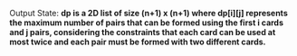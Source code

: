 Output State: **dp is a 2D list of size (n+1) x (n+1) where dp[i][j] represents the maximum number of pairs that can be formed using the first i cards and j pairs, considering the constraints that each card can be used at most twice and each pair must be formed with two different cards.**